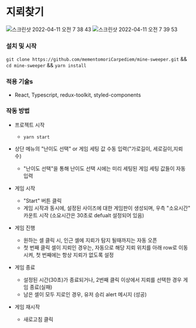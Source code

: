 # 지뢰찾기

![스크린샷 2022-04-11 오전 7 38 43](https://user-images.githubusercontent.com/70994795/162643059-ec708b9f-b2c4-4096-a774-2934cb245049.png)
![스크린샷 2022-04-11 오전 7 39 53](https://user-images.githubusercontent.com/70994795/162643063-0a6ecc11-6e44-44ef-a54b-588005af69bd.png)


### 설치 및 시작
`git clone https://github.com/mementomoriCarpediem/mine-sweeper.git` &&
`cd mine-sweeper` &&
`yarn install`

### 적용 기술s
- React, Typescript, redux-toolkit, styled-components

### 작동 방법
- 프로젝트 시작
  - `yarn start`

- 상단 메뉴의 "난이도 선택" or 게임 세팅 값 수동 입력("가로길이, 세로길이,지뢰 수)
  - "난이도 선택"을 통해 난이도 선택 시에는 미리 세팅된 게임 세팅 값들이 자동 입력

- 게임 시작 
  - "Start" 버튼 클릭
  - 게임 시작과 동시에, 설정된 사이즈에 대한 게임판이 생성되며, 우측 "소요시간" 카운트 시작 (소요시간은 30초로 defualt 설정되어 있음)

- 게임 진행
  - 원하는 셀 클릭 시, 인근 셀에 지뢰가 탐지 될때까지는 자동 오픈
  - 첫 번째 클릭 셀이 지뢰인 경우는, 자동으로 해당 지뢰 위치를 아래 row로 이동시켜, 첫 번째에는 항상 지뢰가 없도록 설정

- 게임 종료
  - 설정된 시간(30초)가 종료되거나, 2번째 클릭 이상에서 지뢰를 선택한 경우 게임 종료(실패)
  - 남은 셀이 모두 지로인 경우, 유저 승리 alert 메시지 (성공)

- 게임 재시작
  - 새로고침 클릭



